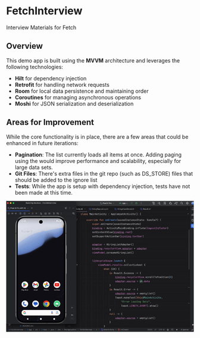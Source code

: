 # FetchInterview
Interview Materials for Fetch

## Overview

This demo app is built using the **MVVM** architecture and leverages the following technologies:

- **Hilt** for dependency injection
- **Retrofit** for handling network requests
- **Room** for local data persistence and maintaining order
- **Coroutines** for managing asynchronous operations
- **Moshi** for JSON serialization and deserialization

## Areas for Improvement

While the core functionality is in place, there are a few areas that could be enhanced in future iterations:

- **Pagination**: The list currently loads all items at once. Adding paging using the would improve performance and scalability, especially for large data sets.
- **Git Files**: There's extra files in the git repo (such as DS_STORE) files that should be added to the ignore list
- **Tests**: While the app is setup with dependency injection, tests have not been made at this time.  


![DEMO](./demo.gif)
